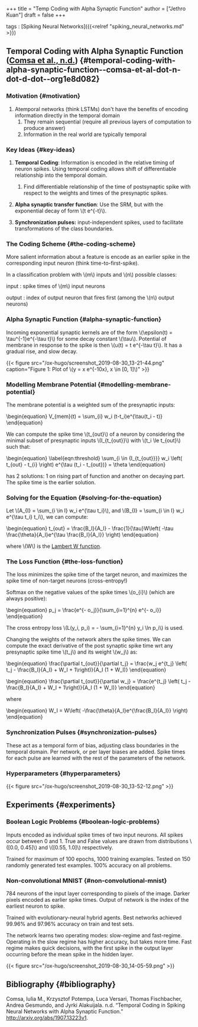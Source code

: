 +++
title = "Temp Coding with Alpha Synaptic Function"
author = ["Jethro Kuan"]
draft = false
+++

tags
: [Spiking Neural Networks]({{<relref "spiking_neural_networks.md" >}})

## Temporal Coding with Alpha Synaptic Function ([Comsa et al., n.d.](#org1e8d082)) {#temporal-coding-with-alpha-synaptic-function--comsa-et-al-dot-n-dot-d-dot--org1e8d082}

### Motivation {#motivation}

1.  Atemporal networks (think LSTMs) don't have the benefits of
    encoding information directly in the temporal domain
    1.  They remain sequential (require all previous layers of
        computation to produce answer)
    2.  Information in the real world are typically temporal

### Key Ideas {#key-ideas}

1.  **Temporal Coding**: Information is encoded in the relative timing of
    neuron spikes. Using temporal coding allows shift of differentiable
    relationship into the temporal domain.

    1.  Find differentiable relationship of the time of postsynaptic
        spike with respect to the weights and times of the presynaptic
        spikes.

2.  **Alpha synaptic transfer function**: Use the SRM, but with the
    exponential decay of form \\(t e^{-t}\\).

3.  **Synchronization pulses:** input-independent spikes, used to
    facilitate transformations of the class boundaries.

### The Coding Scheme {#the-coding-scheme}

More salient information about a feature is encode as an earlier
spike in the corresponding input neuron (think time-to-first-spike).

In a classification problem with \\(m\\) inputs and \\(n\\) possible classes:

input
: spike times of \\(m\\) input neurons

output
: index of output neuron that fires first (among the \\(n\\)
output neurons)

### Alpha Synaptic Function {#alpha-synaptic-function}

Incoming exponential synaptic kernels are of the form \\(\epsilon(t) =
\tau^{-1}e^{-\tau t}\\) for some decay constant \\(\tau\\). Potential of
membrane in response to the spike is then \\(u(t) = t e^{-\tau t}\\). It
has a gradual rise, and slow decay.

{{< figure src="/ox-hugo/screenshot_2019-08-30_13-21-44.png" caption="Figure 1: Plot of \\(y = x e^{-10x}, x \in [0, 1]\\)" >}}

### Modelling Membrane Potential {#modelling-membrane-potential}

The membrane potential is a weighted sum of the presynaptic inputs:

\begin{equation}
V\_{mem}(t) = \sum\_{i} w_i (t-t_i)e^{\tau(t_i - t)}
\end{equation}

We can compute the spike time \\(t\_{out}\\) of a neuron by considering the
minimal subset of presynaptic inputs \\(I\_{t\_{out}}\\) with \\(t_i \le
t\_{out}\\) such that:

\begin{equation} \label{eqn:threshold}
\sum\_{i \in {I\_{t\_{out}}}} w_i \left( t\_{out} - t\_{i} \right)
e^{\tau (t_i - t\_{out})} = \theta
\end{equation}

<a name="eqn:threshold"></a> has 2 solutions: 1 on rising part of function and
another on decaying part. The spike time is the earlier solution.

### Solving for the Equation <a name="eqn:threshold"></a> {#solving-for-the-equation}

Let \\(A\_{I} = \sum\_{i \in I} w_i e^{\tau t_i}\\), and \\(B\_{I} = \sum\_{i
\in I} w_i e^{\tau t_i} t_i\\), we can compute:

\begin{equation}
t\_{out} = \frac{B_I}{A_I} - \frac{1}{\tau}W\left( -\tau
\frac{\theta}{A_I}e^{\tau \frac{B_I}{A_I}} \right)
\end{equation}

where \\(W\\) is the [Lambert W function](https://en.wikipedia.org/wiki/Lambert%5FW%5Ffunction).

### The Loss Function {#the-loss-function}

The loss minimizes the spike time of the target neuron, and maximizes
the spike time of non-target neurons (cross-entropy!)

Softmax on the negative values of the spike times \\(o\_{i}\\) (which
are always positive):

\begin{equation}
p_j = \frac{e^{- o_j}}{\sum\_{i=1}^{n} e^{- o_i}}
\end{equation}

The cross entropy loss \\(L(y_i, p_i) = - \sum\_{i=1}^{n} y_i \ln p_i\\) is
used.

Changing the weights of the network alters the spike times. We can
compute the exact derivative of the post synaptic spike time wrt any
presynaptic spike time \\(t_j\\) and its weight \\(w_j\\) as:

\begin{equation}
\frac{\partial t\_{out}}{\partial t_j} = \frac{w_j e^{t_j} \left( t_j - \frac{B_I}{A_I} + W_I + 1\right)}{A_I (1 + W_I)}
\end{equation}

\begin{equation}
\frac{\partial t\_{out}}{\partial w_j} = \frac{e^{t_j} \left( t_j - \frac{B_I}{A_I} + W_I + 1\right)}{A_I (1 + W_I)}
\end{equation}

where

\begin{equation}
W_I = W\left( -\frac{\theta}{A_I}e^{\frac{B_I}{A_I}} \right)
\end{equation}

### Synchronization Pulses {#synchronization-pulses}

These act as a temporal form of bias, adjusting class boundaries in
the temporal domain. Per network, or per layer biases are added. Spike
times for each pulse are learned with the rest of the parameters of
the network.

### Hyperparameters {#hyperparameters}

{{< figure src="/ox-hugo/screenshot_2019-08-30_13-52-12.png" >}}

## Experiments {#experiments}

### Boolean Logic Problems {#boolean-logic-problems}

Inputs encoded as individual spike times of two input neurons. All
spikes occur between 0 and 1. True and False values are drawn from
distributions \\([0.0, 0.45]\\) and \\([0.55, 1.0]\\) respectively.

Trained for maximum of 100 epochs, 1000 training examples. Tested on
150 randomly generated test examples. 100% accuracy on all problems.

### Non-convolutional MNIST {#non-convolutional-mnist}

784 neurons of the input layer corresponding to pixels of the image.
Darker pixels encoded as earlier spike times. Output of network is the
index of the earliest neuron to spike.

Trained with evolutionary-neural hybrid agents. Best networks achieved
99.96% and 97.96% accuracy on train and test sets.

The network learns two operating modes: slow-regime and fast-regime.
Operating in the slow regime has higher accuracy, but takes more time.
Fast regime makes quick decisions, with the first spike in the output
layer occurring before the mean spike in the hidden layer.

{{< figure src="/ox-hugo/screenshot_2019-08-30_14-05-59.png" >}}

## Bibliography {#bibliography}

<a id="org1e8d082"></a>Comsa, Iulia M., Krzysztof Potempa, Luca Versari, Thomas Fischbacher, Andrea Gesmundo, and Jyrki Alakuijala. n.d. “Temporal Coding in Spiking Neural Networks with Alpha Synaptic Function.” <http://arxiv.org/abs/1907.13223v1>.
